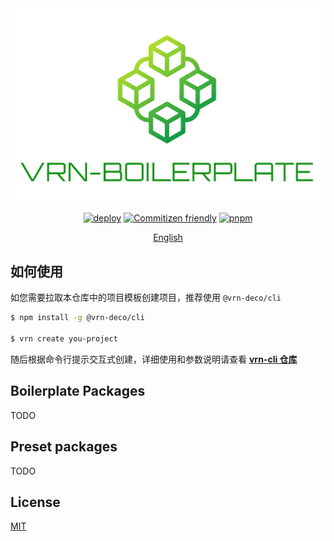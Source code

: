 <div align="center">

<a href="https://github.com/vrn-deco/boilerplate">
<img src="./docs/images/boilerplate-logo.png" width="600" alt="vrn-cli" />
</a>

[![deploy](https://github.com/vrn-deco/boilerplate/actions/workflows/deploy.yml/badge.svg)](https://github.com/vrn-deco/boilerplate/actions/workflows/deploy.yml)
[![Commitizen friendly](https://img.shields.io/badge/commitizen-friendly-brightgreen.svg)](http://commitizen.github.io/cz-cli/)
[![pnpm](https://img.shields.io/badge/maintained%20with-pnpm-f49033.svg)](https://pnpm.io/)

[English](./README.md)

</div>

## 如何使用

如您需要拉取本仓库中的项目模板创建项目，推荐使用 `@vrn-deco/cli`

```sh
$ npm install -g @vrn-deco/cli

$ vrn create you-project
```

随后根据命令行提示交互式创建，详细使用和参数说明请查看 **[vrn-cli 仓库](https://github.com/vrn-deco/vrn-cli)**

## Boilerplate Packages

TODO

## Preset packages

TODO

## License

[MIT](./LICENSE)
